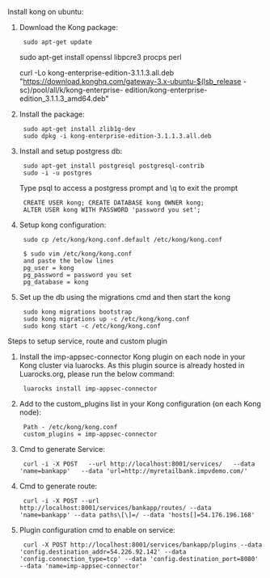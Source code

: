 Install kong on ubuntu:

1. Download the Kong package:
    
    	sudo apt-get update
	sudo apt-get install openssl libpcre3 procps perl
	
	curl -Lo kong-enterprise-edition-3.1.1.3.all.deb "https://download.konghq.com/gateway-3.x-ubuntu-$(lsb_release -sc)/pool/all/k/kong-enterprise-   edition/kong-enterprise-edition_3.1.1.3_amd64.deb"


2. Install the package:
	
    	sudo apt-get install zlib1g-dev
    	sudo dpkg -i kong-enterprise-edition-3.1.1.3.all.deb
  
  
3. Install and setup postgress db:

    	sudo apt-get install postgresql postgresql-contrib
    	sudo -i -u postgres
    
   	Type psql to access a postgress prompt and \q  to exit the prompt
    
    	CREATE USER kong; CREATE DATABASE kong OWNER kong;
    	ALTER USER kong WITH PASSWORD 'password you set';


4. Setup kong configuration:

    	sudo cp /etc/kong/kong.conf.default /etc/kong/kong.conf

    	$ sudo vim /etc/kong/kong.conf
    	and paste the below lines
    	pg_user = kong
    	pg_password = password you set
    	pg_database = kong


5. Set up the db using the migrations cmd and then start the kong

  		sudo kong migrations bootstrap
		sudo kong migrations up -c /etc/kong/kong.conf
		sudo kong start -c /etc/kong/kong.conf


Steps to setup service, route and custom plugin 


1. Install the imp-appsec-connector Kong plugin on each node in your Kong cluster via luarocks. As this plugin source is already hosted in Luarocks.org, please run the below command:

		luarocks install imp-appsec-connector


2. Add to the custom_plugins list in your Kong configuration (on each Kong node):
	
		Path - /etc/kong/kong.conf
		custom_plugins = imp-appsec-connector

3. Cmd to generate Service:

		curl -i -X POST   --url http://localhost:8001/services/   --data 'name=bankapp'   --data 'url=http://myretailbank.impvdemo.com/'

4. Cmd to generate route:

		curl -i -X POST --url http://localhost:8001/services/bankapp/routes/ --data 'name=bankapp' --data paths\[\]=/ --data 'hosts[]=54.176.196.168'

5. Plugin configuration cmd to enable on service:

		curl -X POST http://localhost:8001/services/bankapp/plugins --data 'config.destination_addr=54.226.92.142' --data 'config.connection_type=tcp' --data 'config.destination_port=8080' --data 'name=imp-appsec-connector'


